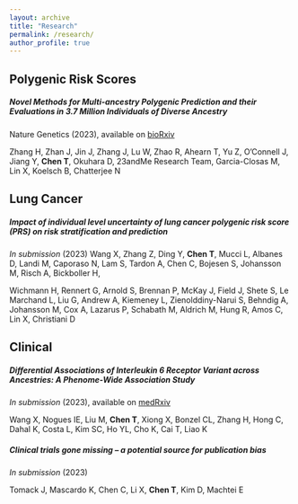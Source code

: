 ```yaml
---
layout: archive
title: "Research"
permalink: /research/
author_profile: true
--- 
```


## Polygenic Risk Scores
##### Novel Methods for Multi-ancestry Polygenic Prediction and their Evaluations in 3.7 Million Individuals of Diverse Ancestry
Nature Genetics (2023), available on [bioRxiv](https://www.biorxiv.org/content/10.1101/2022.03.24.485519v1) 

Zhang H, Zhan J, Jin J, Zhang J, Lu W, Zhao R, Ahearn T, Yu Z, O’Connell J, Jiang Y, **Chen T**, Okuhara D, 23andMe Research Team, Garcia-Closas M, Lin X, Koelsch B, Chatterjee N

## Lung Cancer
##### Impact of individual level uncertainty of lung cancer polygenic risk score (PRS) on risk stratification and prediction
*In submission* (2023)
Wang X, Zhang Z, Ding Y, **Chen T**, Mucci L, Albanes D, Landi M, Caporaso N, Lam S, Tardon A, Chen C, Bojesen S, Johansson M, Risch A, Bickboller H, 

Wichmann H, Rennert G, Arnold S, Brennan P, McKay J, Field J, Shete S, Le Marchand L, Liu G, Andrew A, Kiemeney L, Zienolddiny-Narui S, Behndig A, Johansson M, Cox A, Lazarus P, Schabath M, Aldrich M, Hung R, Amos C, Lin X, Christiani D

## Clinical
##### Differential Associations of Interleukin 6 Receptor Variant across Ancestries: A Phenome-Wide Association Study
*In submission* (2023), available on [medRxiv](https://www.medrxiv.org/content/10.1101/2022.09.24.22280325v1)

Wang X, Nogues IE, Liu M, **Chen T**, Xiong X, Bonzel CL, Zhang H, Hong C, Dahal K, Costa L, Kim SC, Ho YL, Cho K, Cai T, Liao K

##### Clinical trials gone missing – a potential source for publication bias
*In submission* (2023)

Tomack J, Mascardo K, Chen C, Li X, **Chen T**, Kim D, Machtei E
